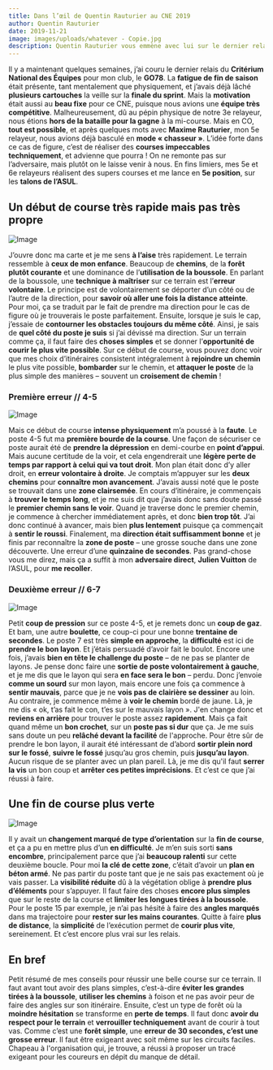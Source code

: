 ```yaml
---
title: Dans l’œil de Quentin Rauturier au CNE 2019
author: Quentin Rauturier
date: 2019-11-21
image: images/uploads/whatever - Copie.jpg
description: Quentin Rauturier vous emmène avec lui sur le dernier relais du CNE 
---
```


Il y a maintenant quelques semaines, j’ai couru le dernier relais du **Critérium National des Équipes** pour mon club, le **GO78**. La **fatigue de fin de saison** était présente, tant mentalement que physiquement, et j’avais déjà lâché **plusieurs cartouches** la veille sur la **finale du sprint**. Mais la **motivation** était aussi au **beau fixe** pour ce CNE, puisque nous avions une **équipe très compétitive**. Malheureusement, dû au pépin physique de notre 3e relayeur, nous étions **hors de la bataille pour la gagne** à la mi-course. Mais en CO, **tout est possible**, et après quelques mots avec **Maxime Rauturier**, mon 5e relayeur, nous avions déjà basculé en **mode « chasseur »**. L’idée forte dans ce cas de figure, c’est de réaliser des **courses impeccables techniquement**, et advienne que pourra ! On ne remonte pas sur l’adversaire, mais plutôt on le laisse venir à nous. En fins limiers, mes 5e et 6e relayeurs réalisent des supers courses et me lance en **5e position**, sur les **talons de l’ASUL**.  

## Un début de course très rapide mais pas très propre  

![Image](images/uploads/CNEdébutcoursebis.JPG)

J’ouvre donc ma carte et je me sens **à l’aise** très rapidement. Le terrain ressemble à **ceux de mon enfance**. Beaucoup de **chemins**, de la **forêt plutôt courante** et une dominance de l’**utilisation de la boussole**. En parlant de la boussole, une **technique à maîtriser** sur ce terrain est l’**erreur volontaire**. Le principe est de volontairement se déporter d’un côté ou de l’autre de la direction, pour **savoir où aller une fois la distance atteinte**. Pour moi, ça se traduit par le fait de prendre ma direction pour le cas de figure où je trouverais le poste parfaitement. Ensuite, lorsque je suis le cap, j’essaie de **contourner les obstacles toujours du même côté**. Ainsi, je sais de **quel côté du poste je suis** si j’ai dévissé ma direction. Sur un terrain comme ça, il faut faire des **choses simples** et se donner l’**opportunité de courir le plus vite possible**. 
Sur ce début de course, vous pouvez donc voir que mes choix d’itinéraires consistent intégralement à **rejoindre un chemin** le plus vite possible, **bombarder** sur le chemin, et **attaquer le poste** de la plus simple des manières – souvent un **croisement de chemin** !  

### Première erreur // 4-5  

![Image](images/uploads/CNE4-5.JPG)  

Mais ce début de course **intense physiquement** m’a poussé à la **faute**. Le poste 4-5 fut ma **première bourde de la course**. Une façon de sécuriser ce poste aurait été de **prendre la dépression** en demi-courbe en **point d’appui**. Mais aucune certitude de la voir, et cela engendrerait une **légère perte de temps par rapport à celui qui va tout droit**. Mon plan était donc d’y aller droit, en **erreur volontaire à droite**. Je comptais m’appuyer sur les **deux chemins** pour **connaître mon avancement**. J’avais aussi noté que le poste se trouvait dans une **zone clairsemée**. En cours d’itinéraire, je commençais à **trouver le temps long**, et je me suis dit que j’avais donc sans doute passé le **premier chemin sans le voir**. Quand je traverse donc le premier chemin, je commence à chercher immédiatement après, et donc **bien trop tôt**. J’ai donc continué à avancer, mais bien **plus lentement** puisque ça commençait à **sentir le roussi**. Finalement, ma **direction était suffisamment bonne** et je finis par reconnaître la **zone de poste** – une grosse souche dans une zone découverte. Une erreur d’une **quinzaine de secondes**. Pas grand-chose vous me direz, mais ça a suffit à mon **adversaire direct**, **Julien Vuitton** de l’ASUL, pour **me recoller**.  

### Deuxième erreur // 6-7  

![Image](images/uploads/CNE6-7.JPG)  

Petit **coup de pression** sur ce poste 4-5, et je remets donc un **coup de gaz**. Et bam, une autre **boulette**, ce coup-ci pour une bonne **trentaine de secondes**. Le poste 7 est très **simple en approche**, la **difficulté** est ici de **prendre le bon layon**. Et j’étais persuadé d’avoir fait le boulot. Encore une fois, j’avais **bien en tête le challenge du poste** – de ne pas se planter de layons. Je pense donc faire une **sortie de poste volontairement à gauche**, et je me dis que le layon qui sera **en face sera le bon** – perdu. Donc j’envoie **comme un sourd** sur mon layon, mais encore une fois ça commence à **sentir mauvais**, parce que je ne **vois pas de clairière se dessiner** au loin. Au contraire, je commence même à **voir le chemin** bordé de jaune. Là, je me dis « ok, t’as fait le con, t’es sur le mauvais layon ». J'en change donc et **reviens en arrière** pour trouver le poste assez **rapidement**. Mais ça fait quand même un **bon crochet**, sur un **poste pas si dur** que ça. Je me suis sans doute un peu **relâché devant la facilité** de l'approche. Pour être sûr de prendre le bon layon, il aurait été intéressant de d’abord **sortir plein nord sur le fossé**, **suivre le fossé** jusqu’au gros chemin, puis **jusqu’au layon**. Aucun risque de se planter avec un plan pareil.
Là, je me dis qu'il faut **serrer la vis** un bon coup et **arrêter ces petites imprécisions**. Et c’est ce que j’ai réussi à faire.  

## Une fin de course plus verte  

![Image](images/uploads/CNEfin_de_course.JPG)  

Il y avait un **changement marqué de type d’orientation** sur la **fin de course**, et ça a pu en mettre plus d’un **en difficulté**. Je m’en suis sorti **sans encombre**, principalement parce que j’ai **beaucoup ralenti** sur cette deuxième boucle. Pour moi **la clé de cette zone**, c’était d’avoir un **plan en béton armé**. Ne pas partir du poste tant que je ne sais pas exactement où je vais passer. La **visibilité réduite** dû à la végétation oblige à **prendre plus d’éléments** pour s’appuyer. Il faut faire des choses **encore plus simples** que sur le reste de la course et **limiter les longues tirées à la boussole**. Pour le poste 15 par exemple, je n’ai pas hésité à faire des **angles marqués** dans ma trajectoire pour **rester sur les mains courantes**. Quitte à faire **plus de distance**, la **simplicité** de l’exécution permet de **courir plus vite**, sereinement. Et c’est encore plus vrai sur les relais.  

## En bref  

Petit résumé de mes conseils pour réussir une belle course sur ce terrain. Il faut avant tout avoir des plans simples, c’est-à-dire **éviter les grandes tirées à la boussole**, **utiliser les chemins** à foison et ne pas avoir peur de faire des angles sur son itinéraire. Ensuite, c’est un type de forêt où la **moindre hésitation** se transforme en **perte de temps**. Il faut donc **avoir du respect pour le terrain** et **verrouiller techniquement** avant de courir à tout vas. Comme c’est une **forêt simple**, une **erreur de 30 secondes, c’est une grosse erreur**. Il faut être exigeant avec soit même sur les circuits faciles. Chapeau à l'organisation qui, je trouve, a réussi à proposer un tracé exigeant pour les coureurs en dépit du manque de détail.
